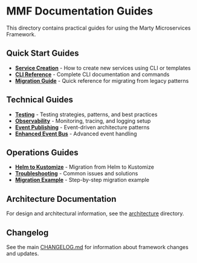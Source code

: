 # MMF Documentation Guides

This directory contains practical guides for using the Marty Microservices Framework.

## Quick Start Guides

- **[Service Creation](SERVICE_CREATION.md)** - How to create new services using CLI or templates
- **[CLI Reference](CLI_README.md)** - Complete CLI documentation and commands
- **[Migration Guide](MIGRATION_GUIDE.md)** - Quick reference for migrating from legacy patterns

## Technical Guides

- **[Testing](TESTING.md)** - Testing strategies, patterns, and best practices
- **[Observability](observability.md)** - Monitoring, tracing, and logging setup
- **[Event Publishing](event-publishing-guide.md)** - Event-driven architecture patterns
- **[Enhanced Event Bus](enhanced-event-bus-guide.md)** - Advanced event handling

## Operations Guides

- **[Helm to Kustomize](HELM_TO_KUSTOMIZE.md)** - Migration from Helm to Kustomize
- **[Troubleshooting](TROUBLESHOOTING.md)** - Common issues and solutions
- **[Migration Example](MIGRATION_EXAMPLE.md)** - Step-by-step migration example

## Architecture Documentation

For design and architectural information, see the [architecture](../architecture/) directory.

## Changelog

See the main [CHANGELOG.md](../../CHANGELOG.md) for information about framework changes and updates.
